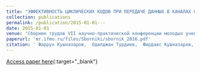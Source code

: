 ```yaml
---
title: "ЭФФЕКТИВНОСТЬ ЦИКЛИЧЕСКИХ КОДОВ ПРИ ПЕРЕДАЧЕ ДАННЫХ В КАНАЛАХ СВЯЗИ С ПОМЕХАМИ"
collection: publications
permalink: /publication/2015-01-01---
date: 2015-01-01
venue: 'Сборник трудов VII научно-практической конференции молодых ученых'
paperurl: 'mr.ifmo.ru/files/Sborniki/sbornik_2016.pdf'
citation: ' Фаррух Кушназаров,  Одилджан Турдиев,  Фирдавс Кушназаров, &quot;ЭФФЕКТИВНОСТЬ ЦИКЛИЧЕСКИХ КОДОВ ПРИ ПЕРЕДАЧЕ ДАННЫХ В КАНАЛАХ СВЯЗИ С ПОМЕХАМИ.&quot; Сборник трудов VII научно-практической конференции молодых ученых, 2015.'
---
```

[Access paper here](mr.ifmo.ru/files/Sborniki/sbornik_2016.pdf){:target="_blank"}
